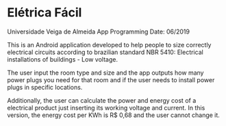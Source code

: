 # Elétrica Fácil
Universidade Veiga de Almeida
App Programming
Date: 06/2019

This is an Android application developed to help people to size correctly electrical circuits according to brazilian standard NBR 5410: Electrical installations of buildings - Low voltage.

The user input the room type and size and the app outputs how many power plugs you need for that room and if the user needs to install power plugs in specific locations.

Additionally, the user can calculate the power and energy cost of a electrical product just inserting its working voltage and current. In this version, the energy cost per KWh is R$ 0,68 and the user cannot change it.